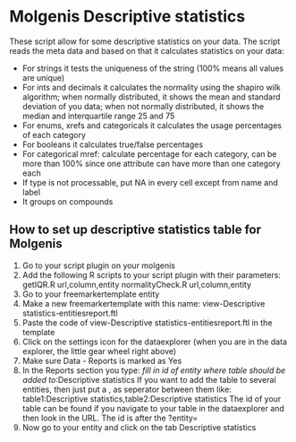 # Molgenis Descriptive statistics

These script allow for some descriptive statistics on your data. The script reads the meta 
data and based on that it calculates statistics on your data:
- For strings it tests the uniqueness of the string (100% means all values are unique)
- For ints and decimals it calculates the normality using the shapiro wilk algorithm; 
when normally distributed, it shows the mean and standard deviation of you data; when not 
normally distributed, it shows the median and interquartile range 25 and 75
- For enums, xrefs and categoricals it calculates the usage percentages of each category
- For booleans it calculates true/false percentages
- For categorical mref: calculate percentage for each category, can be more than 100% since one attribute can have more than one category each
- If type is not processable, put NA in every cell except from name and label					
- It groups on compounds

## How to set up descriptive statistics table for Molgenis 
1. Go to your script plugin on your molgenis
2. Add the following R scripts to your script plugin with their parameters:
getIQR.R					url,column,entity
normalityCheck.R			url,column,entity
3. Go to your freemarkertemplate entity 
4. Make a new freemarkertemplate with this name: view-Descriptive statistics-entitiesreport.ftl
5. Paste the code of view-Descriptive statistics-entitiesreport.ftl in the template
6. Click on the settings icon for the dataexplorer (when you are in the data explorer, the little gear wheel right above)
7. Make sure Data - Reports is marked as Yes
8. In the Reports section you type: *fill in id of entity where table should be added to*:Descriptive statistics
If you want to add the table to several entities, then just put a , as seperator between them like:
table1:Descriptive statistics,table2:Descriptive statistics
The id of your table can be found if you navigate to your table in the dataexplorer and then look in the URL. The id is after the ?entity=
9. Now go to your entity and click on the tab Descriptive statistics